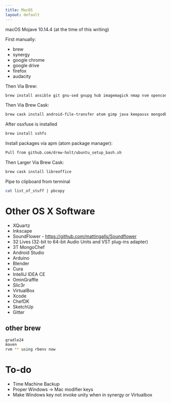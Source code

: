 ```yaml
---
title: MacOS
layout: default
---
```


macOS Mojave 10.14.4 (at the time of this writing)

First manually:

-   brew
-   synergy
-   google chrome
-   google drive
-   firefox
-   audacity

Then Via Brew:

``` bash
brew install ansible git gnu-sed gnupg hub imagemagick nmap nvm openconnect openssl openvpn p7zip pstree psutils rbenv telnet watch unrar wget xz
```

Then Via Brew Cask:

``` bash
brew cask install android-file-transfer atom gimp java keepassx mongodb osxfuse qbittorrent slack vlc tunnelblick vnc-viewer wireshark
```

After osxfuse is installed

``` bash
brew install sshfs
```

Install packages via apm (atom package manager):

``` bash
Pull from github.com/drew-holt/ubuntu_setup_bash.sh
```

Then Larger Via Brew Cask:

``` bash
brew cask install libreoffice
```

Pipe to clipboard from terminal

``` bash
cat list_of_stuff | pbcopy
```

Other OS X Software
===================

-   XQuartz
-   Inkscape
-   SoundFlower - <https://github.com/mattingalls/Soundflower>
-   32 Lives (32-bit to 64-bit Audio Units and VST plug-ins adapter)
-   3T MongoChef
-   Android Studio
-   Arduino
-   Blender
-   Cura
-   IntelliJ IDEA CE
-   OminGraffle
-   Slic3r
-   VirtualBox
-   Xcode
-   ChefDK
-   SketchUp
-   Gitter

other brew
----------

``` bash
gradle24
maven
rvm ** using rbenv now
```

To-do
=====

-   Time Machine Backup
-   Proper Windows -&gt; Mac modifier keys
-   Make Windows key not invoke unity when in synergy or Virtualbox

